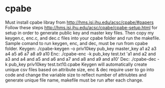 # cpabe
Must install cpabe libray from  http://hms.isi.jhu.edu/acsc/cpabe/#papers 
Follow these steps http://hms.isi.jhu.edu/acsc/cpabe/cpabe-setup.html for setup in order to generate public key and master key files.
Then copy my keygen.c, enc.c, and dec.c files into your cpabe folder and run the makefile.
Sample comand to run keygen, enc, and dec, must be run from cpabe folder.
Keygen: ./cpabe-keygen -o priv10key pub_key master_key a1 a2 a3 a4 a5 a6 a7 a8 a9 a10
Enc: ./cpabe-enc -k pub_key test.txt 'a1 and a2 and a3 and a4 and a5 and a6 and a7 and a8 and a9 and a10'
Dec: ./cpabe-dec -k pub_key priv10key test.txt10.cpabe
Keygen will automatically create unique csv files based on attribute size, enc & dec require user to go into code and change the variable size to reflect number of attriubtes and generate unique file name, makefile must be run after each change.  
